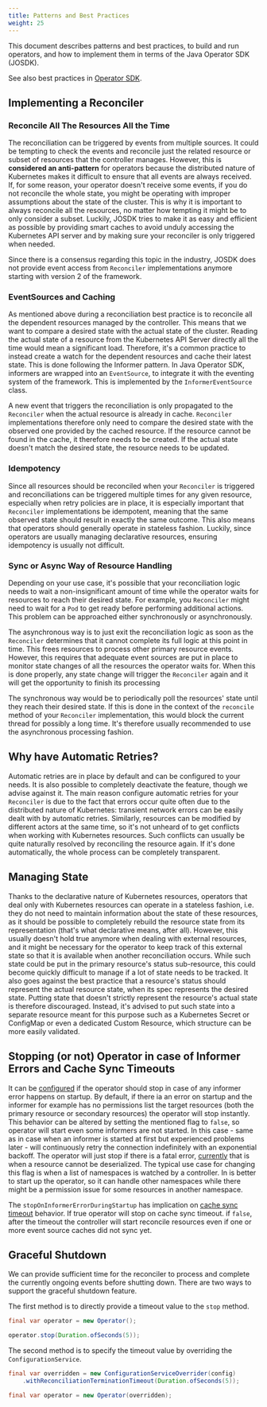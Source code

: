 ```yaml
---
title: Patterns and Best Practices
weight: 25
---
```



This document describes patterns and best practices, to build and run operators, and how to
implement them in terms of the Java Operator SDK (JOSDK).

See also best practices
in [Operator SDK](https://sdk.operatorframework.io/docs/best-practices/best-practices/).

## Implementing a Reconciler

### Reconcile All The Resources All the Time

The reconciliation can be triggered by events from multiple sources. It could be tempting to check
the events and reconcile just the related resource or subset of resources that the controller
manages. However, this is **considered an anti-pattern** for operators because the distributed
nature of Kubernetes makes it difficult to ensure that all events are always received. If, for
some reason, your operator doesn't receive some events, if you do not reconcile the whole state,
you might be operating with improper assumptions about the state of the cluster. This is why it
is important to always reconcile all the resources, no matter how tempting it might be to only
consider a subset. Luckily, JOSDK tries to make it as easy and efficient as possible by
providing smart caches to avoid unduly accessing the Kubernetes API server and by making sure
your reconciler is only triggered when needed.

Since there is a consensus regarding this topic in the industry, JOSDK does not provide
event access from `Reconciler` implementations anymore starting with version 2 of the framework.

### EventSources and Caching

As mentioned above during a reconciliation best practice is to reconcile all the dependent resources
managed by the controller. This means that we want to compare a desired state with the actual
state of the cluster. Reading the actual state of a resource from the Kubernetes API Server
directly all the time would mean a significant load. Therefore, it's a common practice to
instead create a watch for the dependent resources and cache their latest state. This is done
following the Informer pattern. In Java Operator SDK, informers are wrapped into an `EventSource`,
to integrate it with the eventing system of the framework. This is implemented by the
`InformerEventSource` class.

A new event that triggers the reconciliation is only propagated to the `Reconciler` when the actual
resource is already in cache. `Reconciler` implementations therefore only need to compare the
desired state with the observed one provided by the cached resource. If the resource cannot be
found in the cache, it therefore needs to be created. If the actual state doesn't match the
desired state, the resource needs to be updated.

### Idempotency

Since all resources should be reconciled when your `Reconciler` is triggered and reconciliations
can be triggered multiple times for any given resource, especially when retry policies are in
place, it is especially important that `Reconciler` implementations be idempotent, meaning that
the same observed state should result in exactly the same outcome. This also means that
operators should generally operate in stateless fashion. Luckily, since operators are usually
managing declarative resources, ensuring idempotency is usually not difficult.

### Sync or Async Way of Resource Handling

Depending on your use case, it's possible that your reconciliation logic needs to wait a
non-insignificant amount of time while the operator waits for resources to reach their desired
state. For example, you `Reconciler` might need to wait for a `Pod` to get ready before
performing additional actions. This problem can be approached either synchronously or
asynchronously.

The asynchronous way is to just exit the reconciliation logic as soon as the `Reconciler`
determines that it cannot complete its full logic at this point in time. This frees resources to
process other primary resource events. However, this requires that adequate event sources are
put in place to monitor state changes of all the resources the operator waits for. When this is
done properly, any state change will trigger the `Reconciler` again and it will get the
opportunity to finish its processing

The synchronous way would be to periodically poll the resources' state until they reach their
desired state. If this is done in the context of the `reconcile` method of your `Reconciler`
implementation, this would block the current thread for possibly a long time. It's therefore
usually recommended to use the asynchronous processing fashion.

## Why have Automatic Retries?

Automatic retries are in place by default and can be configured to your needs. It is also
possible to completely deactivate the feature, though we advise against it. The main reason
configure automatic retries for your `Reconciler` is due to the fact that errors occur quite
often due to the distributed nature of Kubernetes: transient network errors can be easily dealt
with by automatic retries. Similarly, resources can be modified by different actors at the same
time, so it's not unheard of to get conflicts when working with Kubernetes resources. Such
conflicts can usually be quite naturally resolved by reconciling the resource again. If it's
done automatically, the whole process can be completely transparent.

## Managing State

Thanks to the declarative nature of Kubernetes resources, operators that deal only with
Kubernetes resources can operate in a stateless fashion, i.e. they do not need to maintain
information about the state of these resources, as it should be possible to completely rebuild
the resource state from its representation (that's what declarative means, after all).
However, this usually doesn't hold true anymore when dealing with external resources, and it
might be necessary for the operator to keep track of this external state so that it is available
when another reconciliation occurs. While such state could be put in the primary resource's
status sub-resource, this could become quickly difficult to manage if a lot of state needs to be
tracked. It also goes against the best practice that a resource's status should represent the
actual resource state, when its spec represents the desired state. Putting state that doesn't
strictly represent the resource's actual state is therefore discouraged. Instead, it's
advised to put such state into a separate resource meant for this purpose such as a
Kubernetes Secret or ConfigMap or even a dedicated Custom Resource, which structure can be more
easily validated.

## Stopping (or not) Operator in case of Informer Errors and Cache Sync Timeouts

It can
be [configured](https://github.com/java-operator-sdk/java-operator-sdk/blob/2cb616c4c4fd0094ee6e3a0ef2a0ea82173372bf/operator-framework-core/src/main/java/io/javaoperatorsdk/operator/api/config/ConfigurationService.java#L168-L168)
if the operator should stop in case of any informer error happens on startup. By default, if there ia an error on
startup and the informer for example has no permissions list the target resources (both the primary resource or
secondary resources) the operator will stop instantly. This behavior can be altered by setting the mentioned flag
to `false`, so operator will start even some informers are not started. In this case - same as in case when an informer
is started at first but experienced problems later - will continuously retry the connection indefinitely with an
exponential backoff. The operator will just stop if there is a fatal
error, [currently](https://github.com/java-operator-sdk/java-operator-sdk/blob/0e55c640bf8be418bc004e51a6ae2dcf7134c688/operator-framework-core/src/main/java/io/javaoperatorsdk/operator/processing/event/source/informer/InformerWrapper.java#L64-L66)
that is when a resource cannot be deserialized. The typical use case for changing this flag is when a list of namespaces
is watched by a controller. In is better to start up the operator, so it can handle other namespaces while there
might be a permission issue for some resources in another namespace.

The `stopOnInformerErrorDuringStartup` has implication on [cache sync timeout](https://github.com/java-operator-sdk/java-operator-sdk/blob/114c4312c32b34688811df8dd7cea275878c9e73/operator-framework-core/src/main/java/io/javaoperatorsdk/operator/api/config/ConfigurationService.java#L177-L179)
behavior. If true operator will stop on cache sync timeout. if `false`, after the timeout the controller will start
reconcile resources even if one or more event source caches did not sync yet.  

## Graceful Shutdown

We can provide sufficient time for the reconciler to process and complete the currently ongoing events before shutting down. 
There are two ways to support the graceful shutdown feature.

The first method is to directly provide a timeout value to the `stop` method.

```java
final var operator = new Operator();

operator.stop(Duration.ofSeconds(5));
```

The second method is to specify the timeout value by overriding the `ConfigurationService`.

```java
final var overridden = new ConfigurationServiceOverrider(config)
    .withReconciliationTerminationTimeout(Duration.ofSeconds(5));

final var operator = new Operator(overridden);
```
